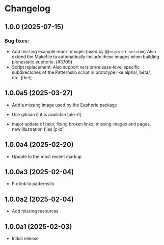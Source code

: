 # Changelog

<!--
You should *NOT* be adding new change log entries to this file.
You should create a file in the news directory instead.
For helpful instructions, please see:
https://github.com/plone/plone.releaser/blob/master/ADD-A-NEWS-ITEM.rst
-->

<!-- towncrier release notes start -->


## 1.0.0 (2025-07-15)

### Bug fixes:

- Add missing example report images (used by `@@register_session`)
  Also extend the Makefile to automatically include these images when building plonestatic.euphorie. (#3709)
- Script replacement: Also support version/release-level specific subdirectories of the Patternslib script in prototype like alpha/, beta/, etc.
  [thet]


## 1.0.0a5 (2025-03-27)


- Add a missing image used by the Euphorie package

- Use gitman if it is available
  [ale-rt]

- major update of help, fixing broken links, missing images and pages, new illustration files
  [pilz]


## 1.0.0a4 (2025-02-20)


- Update to the most recent markup


## 1.0.0a3 (2025-02-04)


- Fix link to patternslib


## 1.0.0a2 (2025-02-04)


- Add missing resources


## 1.0.0a1 (2025-02-03)

- Initial release
